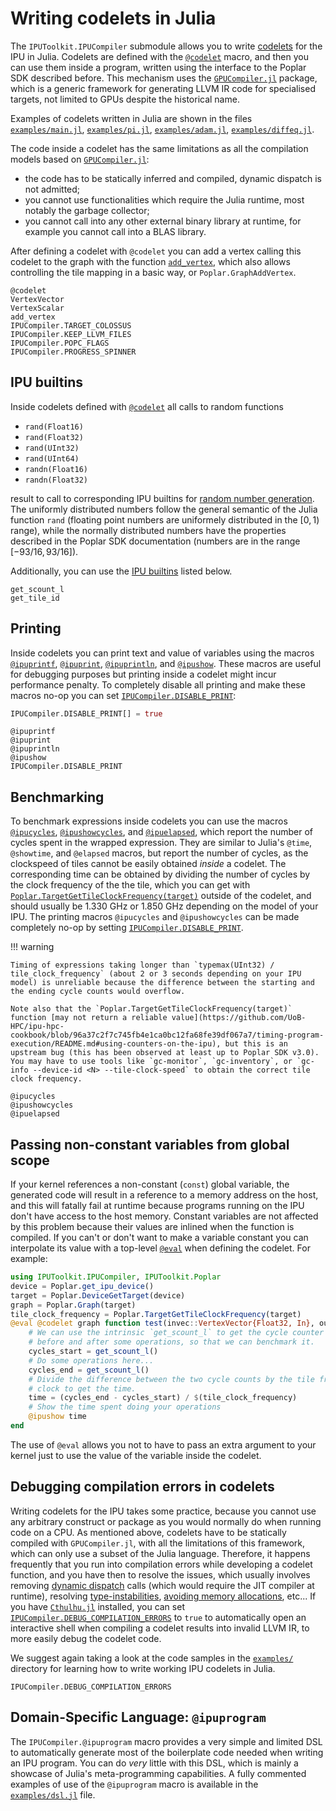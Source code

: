 # Writing codelets in Julia

The `IPUToolkit.IPUCompiler` submodule allows you to write [codelets](https://docs.graphcore.ai/projects/poplar-user-guide/en/3.2.0/vertices_overview.html) for the IPU in Julia.
Codelets are defined with the [`@codelet`](@ref) macro, and then you can use them inside a program, written using the interface to the Poplar SDK described before.
This mechanism uses the [`GPUCompiler.jl`](https://github.com/JuliaGPU/GPUCompiler.jl) package, which is a generic framework for generating LLVM IR code for specialised targets, not limited to GPUs despite the historical name.

Examples of codelets written in Julia are shown in the files [`examples/main.jl`](https://github.com/JuliaIPU/IPUToolkit.jl/blob/main/examples/main.jl), [`examples/pi.jl`](https://github.com/JuliaIPU/IPUToolkit.jl/blob/main/examples/pi.jl), [`examples/adam.jl`](https://github.com/JuliaIPU/IPUToolkit.jl/blob/main/examples/adam.jl), [`examples/diffeq.jl`](https://github.com/JuliaIPU/IPUToolkit.jl/blob/main/examples/diffeq.jl).

The code inside a codelet has the same limitations as all the compilation models based on [`GPUCompiler.jl`](https://github.com/JuliaGPU/GPUCompiler.jl):

* the code has to be statically inferred and compiled, dynamic dispatch is not admitted;
* you cannot use functionalities which require the Julia runtime, most notably the garbage collector;
* you cannot call into any other external binary library at runtime, for example you cannot call into a BLAS library.

After defining a codelet with `@codelet` you can add a vertex calling this codelet to the graph with the function [`add_vertex`](@ref), which also allows controlling the tile mapping in a basic way, or `Poplar.GraphAddVertex`.

```@docs
@codelet
VertexVector
VertexScalar
add_vertex
IPUCompiler.TARGET_COLOSSUS
IPUCompiler.KEEP_LLVM_FILES
IPUCompiler.POPC_FLAGS
IPUCompiler.PROGRESS_SPINNER
```

## IPU builtins

Inside codelets defined with [`@codelet`](@ref) all calls to random functions

* `rand(Float16)`
* `rand(Float32)`
* `rand(UInt32)`
* `rand(UInt64)`
* `randn(Float16)`
* `randn(Float32)`

result to call to corresponding IPU builtins for [random number generation](https://docs.graphcore.ai/projects/poplar-api/en/latest/ipu_intrinsics/ipu_builtins.html#random-number-generation).
The uniformly distributed numbers follow the general semantic of the Julia function `rand` (floating point numbers are uniformely distributed in the $[0, 1)$ range), while the normally distributed numbers have the properties described in the Poplar SDK documentation (numbers are in the range $[-93/16, 93/16]$).

Additionally, you can use the [IPU builtins](https://docs.graphcore.ai/projects/poplar-api/en/latest/ipu_intrinsics/ipu_builtins.html) listed below.

```@docs
get_scount_l
get_tile_id
```

## Printing

Inside codelets you can print text and value of variables using the macros [`@ipuprintf`](@ref), [`@ipuprint`](@ref), [`@ipuprintln`](@ref), and [`@ipushow`](@ref).
These macros are useful for debugging purposes but printing inside a codelet might incur performance penalty.
To completely disable all printing and make these macros no-op you can set [`IPUCompiler.DISABLE_PRINT`](@ref):
```julia
IPUCompiler.DISABLE_PRINT[] = true
```

```@docs
@ipuprintf
@ipuprint
@ipuprintln
@ipushow
IPUCompiler.DISABLE_PRINT
```

## Benchmarking

To benchmark expressions inside codelets you can use the macros [`@ipucycles`](@ref), [`@ipushowcycles`](@ref), and [`@ipuelapsed`](@ref), which report the number of cycles spent in the wrapped expression.
They are similar to Julia's `@time`, `@showtime`, and `@elapsed` macros, but report the number of cycles, as the clockspeed of tiles cannot be easily obtained _inside_ a codelet.
The corresponding time can be obtained by dividing the number of cycles by the clock frequency of the the tile, which you can get with [`Poplar.TargetGetTileClockFrequency(target)`](https://docs.graphcore.ai/projects/poplar-api/en/latest/poplar/device/Target.html#_CPPv4NK6poplar6Target21getTileClockFrequencyEv) outside of the codelet, and should usually be 1.330 GHz or 1.850 GHz depending on the model of your IPU.
The printing macros `@ipucycles` and `@ipushowcycles` can be made completely no-op by setting [`IPUCompiler.DISABLE_PRINT`](@ref).

!!! warning

    Timing of expressions taking longer than `typemax(UInt32) / tile_clock_frequency` (about 2 or 3 seconds depending on your IPU model) is unreliable because the difference between the starting and the ending cycle counts would overflow.

    Note also that the `Poplar.TargetGetTileClockFrequency(target)` function [may not return a reliable value](https://github.com/UoB-HPC/ipu-hpc-cookbook/blob/96a37c2f7c745fb4e1ca0bc12fa68fe39df067a7/timing-program-execution/README.md#using-counters-on-the-ipu), but this is an upstream bug (this has been observed at least up to Poplar SDK v3.0).
    You may have to use tools like `gc-monitor`, `gc-inventory`, or `gc-info --device-id <N> --tile-clock-speed` to obtain the correct tile clock frequency.

```@docs
@ipucycles
@ipushowcycles
@ipuelapsed
```

## Passing non-constant variables from global scope

If your kernel references a non-constant (`const`) global variable, the generated code will result in a reference to a memory address on the host, and this will fatally fail at runtime because programs running on the IPU don't have access to the host memory.
Constant variables are not affected by this problem because their values are inlined when the function is compiled.
If you can't or don't want to make a variable constant you can interpolate its value with a top-level [`@eval`](https://docs.julialang.org/en/v1/base/base/#Base.@eval) when defining the codelet.
For example:

```julia
using IPUToolkit.IPUCompiler, IPUToolkit.Poplar
device = Poplar.get_ipu_device()
target = Poplar.DeviceGetTarget(device)
graph = Poplar.Graph(target)
tile_clock_frequency = Poplar.TargetGetTileClockFrequency(target)
@eval @codelet graph function test(invec::VertexVector{Float32, In}, outvec::VertexVector{Float32, Out})
    # We can use the intrinsic `get_scount_l` to get the cycle counter right
    # before and after some operations, so that we can benchmark it.
    cycles_start = get_scount_l()
    # Do some operations here...
    cycles_end = get_scount_l()
    # Divide the difference between the two cycle counts by the tile frequency
    # clock to get the time.
    time = (cycles_end - cycles_start) / $(tile_clock_frequency)
    # Show the time spent doing your operations
    @ipushow time
end
```

The use of `@eval` allows you not to have to pass an extra argument to your kernel just to use the value of the variable inside the codelet.

## Debugging compilation errors in codelets

Writing codelets for the IPU takes some practice, because you cannot use any arbitrary construct or package as you would normally do when running code on a CPU.
As mentioned above, codelets have to be statically compiled with `GPUCompiler.jl`, with all the limitations of this framework, which can only use a subset of the Julia language.
Therefore, it happens frequently that you run into compilation errors while developing a codelet function, and you have then to resolve the issues, which usually involves removing [dynamic dispatch](https://en.wikipedia.org/wiki/Dynamic_dispatch) calls (which would require the JIT compiler at runtime), resolving [type-instabilities](https://docs.julialang.org/en/v1/manual/performance-tips/#Write-%22type-stable%22-functions), [avoiding memory allocations](https://docs.julialang.org/en/v1/manual/performance-tips/#Measure-performance-with-[@time](@ref)-and-pay-attention-to-memory-allocation), etc...
If you have [`Cthulhu.jl`](https://github.com/JuliaDebug/Cthulhu.jl) installed, you can set [`IPUCompiler.DEBUG_COMPILATION_ERRORS`](@ref) to `true` to automatically open an interactive shell when compiling a codelet results into invalid LLVM IR, to more easily debug the codelet code.

We suggest again taking a look at the code samples in the [`examples/`](https://github.com/JuliaIPU/IPUToolkit.jl/tree/main/examples) directory for learning how to write working IPU codelets in Julia.

```@docs
IPUCompiler.DEBUG_COMPILATION_ERRORS
```

## Domain-Specific Language: `@ipuprogram`

The `IPUCompiler.@ipuprogram` macro provides a very simple and limited DSL to automatically generate most of the boilerplate code needed when writing an IPU program.
You can do *very* little with this DSL, which is mainly a showcase of Julia's meta-programming capabilities.
A fully commented examples of use of the `@ipuprogram` macro is available in the [`examples/dsl.jl`](https://github.com/JuliaIPU/IPUToolkit.jl/blob/main/examples/dsl.jl) file.
